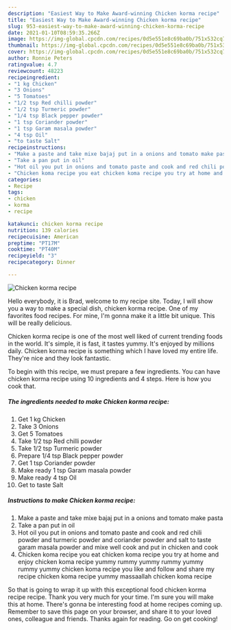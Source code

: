 ```yaml
---
description: "Easiest Way to Make Award-winning Chicken korma recipe"
title: "Easiest Way to Make Award-winning Chicken korma recipe"
slug: 953-easiest-way-to-make-award-winning-chicken-korma-recipe
date: 2021-01-10T08:59:35.266Z
image: https://img-global.cpcdn.com/recipes/0d5e551e8c69ba0b/751x532cq70/chicken-korma-recipe-recipe-main-photo.jpg
thumbnail: https://img-global.cpcdn.com/recipes/0d5e551e8c69ba0b/751x532cq70/chicken-korma-recipe-recipe-main-photo.jpg
cover: https://img-global.cpcdn.com/recipes/0d5e551e8c69ba0b/751x532cq70/chicken-korma-recipe-recipe-main-photo.jpg
author: Ronnie Peters
ratingvalue: 4.7
reviewcount: 48223
recipeingredient:
- "1 kg Chicken"
- "3 Onions"
- "5 Tomatoes"
- "1/2 tsp Red chilli powder"
- "1/2 tsp Turmeric powder"
- "1/4 tsp Black pepper powder"
- "1 tsp Coriander powder"
- "1 tsp Garam masala powder"
- "4 tsp Oil"
- "to taste Salt"
recipeinstructions:
- "Make a paste and take mixe bajaj put in a onions and tomato make pasta"
- "Take a pan put in oil"
- "Hot oil you put in onions and tomato paste and cook and red chili powder and turmeric powder and coriander powder and salt to taste garam masala powder and mixe well cook and put in chicken and cook"
- "Chicken koma recipe you eat chicken koma recipe you try at home and enjoy chicken koma recipe yummy rummy yummy rummy yummy rummy yummy chicken koma recipe you like and follow and share my recipe chicken koma recipe yummy massaallah chicken koma recipe"
categories:
- Recipe
tags:
- chicken
- korma
- recipe

katakunci: chicken korma recipe 
nutrition: 139 calories
recipecuisine: American
preptime: "PT17M"
cooktime: "PT40M"
recipeyield: "3"
recipecategory: Dinner

---
```



![Chicken korma recipe](https://img-global.cpcdn.com/recipes/0d5e551e8c69ba0b/751x532cq70/chicken-korma-recipe-recipe-main-photo.jpg)

Hello everybody, it is Brad, welcome to my recipe site. Today, I will show you a way to make a special dish, chicken korma recipe. One of my favorites food recipes. For mine, I'm gonna make it a little bit unique. This will be really delicious.

Chicken korma recipe is one of the most well liked of current trending foods in the world. It's simple, it is fast, it tastes yummy. It's enjoyed by millions daily. Chicken korma recipe is something which I have loved my entire life. They're nice and they look fantastic.




To begin with this recipe, we must prepare a few ingredients. You can have chicken korma recipe using 10 ingredients and 4 steps. Here is how you cook that.

<!--inarticleads1-->

##### The ingredients needed to make Chicken korma recipe:

1. Get 1 kg Chicken
1. Take 3 Onions
1. Get 5 Tomatoes
1. Take 1/2 tsp Red chilli powder
1. Take 1/2 tsp Turmeric powder
1. Prepare 1/4 tsp Black pepper powder
1. Get 1 tsp Coriander powder
1. Make ready 1 tsp Garam masala powder
1. Make ready 4 tsp Oil
1. Get to taste Salt




<!--inarticleads2-->

##### Instructions to make Chicken korma recipe:

1. Make a paste and take mixe bajaj put in a onions and tomato make pasta
1. Take a pan put in oil
1. Hot oil you put in onions and tomato paste and cook and red chili powder and turmeric powder and coriander powder and salt to taste garam masala powder and mixe well cook and put in chicken and cook
1. Chicken koma recipe you eat chicken koma recipe you try at home and enjoy chicken koma recipe yummy rummy yummy rummy yummy rummy yummy chicken koma recipe you like and follow and share my recipe chicken koma recipe yummy massaallah chicken koma recipe




So that is going to wrap it up with this exceptional food chicken korma recipe recipe. Thank you very much for your time. I'm sure you will make this at home. There's gonna be interesting food at home recipes coming up. Remember to save this page on your browser, and share it to your loved ones, colleague and friends. Thanks again for reading. Go on get cooking!
